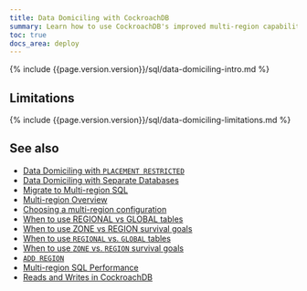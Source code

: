 ```yaml
---
title: Data Domiciling with CockroachDB
summary: Learn how to use CockroachDB's improved multi-region capabilities to implement data domiciling.
toc: true
docs_area: deploy
---
```


{% include {{page.version.version}}/sql/data-domiciling-intro.md %}

## Limitations

{% include {{page.version.version}}/sql/data-domiciling-limitations.md %}

## See also

- [Data Domiciling with `PLACEMENT RESTRICTED`](data-domiciling-with-placement-restricted.html)
- [Data Domiciling with Separate Databases](data-domiciling-with-separate-databases.html)
- [Migrate to Multi-region SQL](migrate-to-multiregion-sql.html)
- [Multi-region Overview](multiregion-overview.html)
- [Choosing a multi-region configuration](choosing-a-multi-region-configuration.html)
- [When to use REGIONAL vs GLOBAL tables](when-to-use-regional-vs-global-tables.html)
- [When to use ZONE vs REGION survival goals](when-to-use-zone-vs-region-survival-goals.html)
- [When to use `REGIONAL` vs. `GLOBAL` tables](when-to-use-regional-vs-global-tables.html)
- [When to use `ZONE` vs. `REGION` survival goals](when-to-use-zone-vs-region-survival-goals.html)
- [`ADD REGION`](add-region.html)
- [Multi-region SQL Performance](demo-low-latency-multi-region-deployment.html)
- [Reads and Writes in CockroachDB](architecture/reads-and-writes-overview.html)
